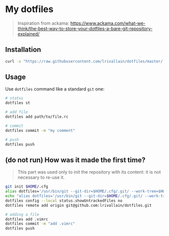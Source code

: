 # My dotfiles

> Inspiration from ackama: https://www.ackama.com/what-we-think/the-best-way-to-store-your-dotfiles-a-bare-git-repository-explained/

## Installation

```bash
curl -s "https://raw.githubusercontent.com/lrivallain/dotfiles/master/.dotfiles-scripts/install.sh" | bash
```

## Usage

Use `dotfiles` command like a standard `git` one:

```bash
# status
dotfiles st

# add file
dotfiles add path/to/file.rc

# commit
dotfiles commit -m "my comment"

# push
dotfiles push
```


## **(do not run)** How was it made the first time?
> This part was used only to init the repository with its content: it is not necessary to re-use it.

```bash
git init $HOME/.cfg
alias dotfiles='/usr/bin/git --git-dir=$HOME/.cfg/.git/ --work-tree=$HOME'
echo "alias dotfiles='/usr/bin/git --git-dir=$HOME/.cfg/.git/ --work-tree=$HOME'" >> $HOME/.zsh/aliases
dotfiles config --local status.showUntrackedFiles no
dotfiles remote add origin git@github.com:lrivallain/dotfiles.git

# adding a file
dotfiles add .vimrc
dotfiles commit -m "add .vimrc"
dotfiles push
```

